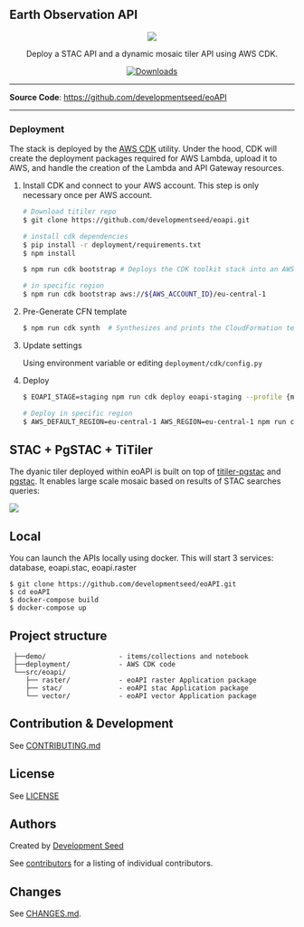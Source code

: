 ## Earth Observation API

<p align="center">
  <img src="https://user-images.githubusercontent.com/10407788/129632832-fe6f7d80-4d87-463a-b0cc-305423a8489e.png"/>
  <p align="center">Deploy a STAC API and a dynamic mosaic tiler API using AWS CDK.</p>
</p>

<p align="center">
  <!-- <a href="https://github.com/developmentseed/eoAPI/actions?query=workflow%3ACI" target="_blank">
      <img src="https://github.com/developmentseed/eoAPI/workflows/CI/badge.svg" alt="Test">
  </a> -->
  <a href="https://github.com/developmentseed/eoAPI/blob/master/LICENSE" target="_blank">
      <img src="https://img.shields.io/github/license/developmentseed/titiler.svg" alt="Downloads">
  </a>
</p>

---

**Source Code**: <a href="https://github.com/developmentseed/eoAPI" target="_blank">https://github.com/developmentseed/eoAPI</a>

---


### Deployment

The stack is deployed by the [AWS CDK](https://aws.amazon.com/cdk/) utility. Under the hood, CDK will create the deployment packages required for AWS Lambda, upload it to AWS, and handle the creation of the Lambda and API Gateway resources.

1. Install CDK and connect to your AWS account. This step is only necessary once per AWS account.

    ```bash
    # Download titiler repo
    $ git clone https://github.com/developmentseed/eoapi.git

    # install cdk dependencies
    $ pip install -r deployment/requirements.txt
    $ npm install

    $ npm run cdk bootstrap # Deploys the CDK toolkit stack into an AWS environment

    # in specific region
    $ npm run cdk bootstrap aws://${AWS_ACCOUNT_ID}/eu-central-1
    ```

2. Pre-Generate CFN template

    ```bash
    $ npm run cdk synth  # Synthesizes and prints the CloudFormation template for this stack
    ```

3. Update settings

    Using environment variable or editing `deployment/cdk/config.py`

4. Deploy

    ```bash
    $ EOAPI_STAGE=staging npm run cdk deploy eoapi-staging --profile {my-aws-profile}

    # Deploy in specific region
    $ AWS_DEFAULT_REGION=eu-central-1 AWS_REGION=eu-central-1 npm run cdk deploy eoapi-production --profile {my-aws-profile}
    ```


## STAC + PgSTAC + TiTiler

The dyanic tiler deployed within eoAPI is built on top of [titiler-pgstac](https://github.com/stac-utils/titiler-pgstac) and [pgstac](https://github.com/stac-utils/pgstac). It enables large scale mosaic based on results of STAC searches queries:

![](https://user-images.githubusercontent.com/10407788/129632282-f71e9f45-264c-4882-af28-7062c4e56f25.png)

## Local

You can launch the APIs locally using docker. This will start 3 services: database, eoapi.stac, eoapi.raster
```
$ git clone https://github.com/developmentseed/eoAPI.git
$ cd eoAPI
$ docker-compose build
$ docker-compose up
```

## Project structure

```
 ├──demo/                  - items/collections and notebook
 ├──deployment/            - AWS CDK code
 └──src/eoapi/
    ├── raster/            - eoAPI raster Application package
    ├── stac/              - eoAPI stac Application package
    └── vector/            - eoAPI vector Application package
```

## Contribution & Development

See [CONTRIBUTING.md](https://github.com/developmentseed/eoAPI/blob/master/CONTRIBUTING.md)

## License

See [LICENSE](https://github.com/developmentseed/eoAPI/blob/master/LICENSE)

## Authors

Created by [Development Seed](<http://developmentseed.org>)

See [contributors](https://github.com/developmentseed/eoAPI/graphs/contributors) for a listing of individual contributors.

## Changes

See [CHANGES.md](https://github.com/developmentseed/eoAPI/blob/master/CHANGES.md).
